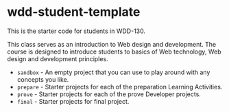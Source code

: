 # wdd-student-template
This is the starter code for students in WDD-130.

This class serves as an introduction to Web design and development. The course is designed to introduce students to basics of Web technology,
Web design and development principles.

* `sandbox` - An empty project that you can use to play around with any concepts you like.
* `prepare` - Starter projects for each of the preparation Learning Activities.
* `prove` - Starter projects for each of the prove Developer projects.
* `final` - Starter projects for final project.
